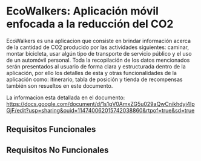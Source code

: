 # EcoWalkers: Aplicación móvil enfocada a la reducción del CO2

EcoWalkers es una aplicacion que consiste en brindar información acerca de la cantidad de  CO2 producido por las actividades siguientes: caminar, montar bicicleta, usar algún tipo de transporte de servicio público y el uso de un automóvil personal. Toda la recopilación de los datos mencionados serán presentados al usuario de forma clara y estructurada dentro de la aplicación, por ello los detalles de esta y otras funcionalidades de la aplicación como: itinerario, tabla de posición y tienda de recompensas también son resueltos en este documento. 

La informacion esta detallada en el documento:
https://docs.google.com/document/d/1s1gV0AmxZG5u029aQwCnikhdyj4lpGjF/edit?usp=sharing&ouid=114740062015742038860&rtpof=true&sd=true

## Requisitos Funcionales

## Requisitos No Funcionales


